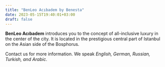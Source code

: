 ```yaml
---
title: "BenLeo Acıbadem by Benesta"
date: 2023-05-15T19:40:01+03:00
draft: false
---
```


**BenLeo Acıbadem** introduces you to the concept of all-inclusive luxury in the center of the city.
It is located in the prestigious central part of Istanbul on the Asian side of the Bosphorus.

Contact us for more information.
We speak *English, German, Russian, Turkish, and Arabic*.

